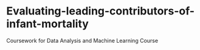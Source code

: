 # Evaluating-leading-contributors-of-infant-mortality
Coursework for Data Analysis and Machine Learning Course
